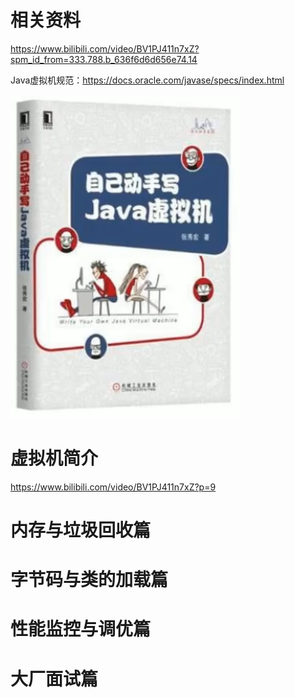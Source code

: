 # 相关资料

https://www.bilibili.com/video/BV1PJ411n7xZ?spm_id_from=333.788.b_636f6d6d656e74.14

Java虚拟机规范：https://docs.oracle.com/javase/specs/index.html

![image-20220316002405702](JVM(%E5%B0%9A%E7%A1%85%E8%B0%B7).assets/image-20220316002405702.png)



# 虚拟机简介

https://www.bilibili.com/video/BV1PJ411n7xZ?p=9

# 内存与垃圾回收篇



# 字节码与类的加载篇



# 性能监控与调优篇



# 大厂面试篇